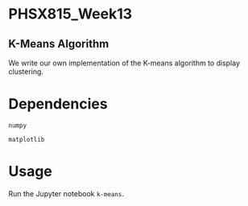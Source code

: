 # PHSX815_Week13

## K-Means Algorithm

We write our own implementation of the K-means algorithm to display clustering.

# Dependencies

`numpy`

`matplotlib`

# Usage

Run the Jupyter notebook `k-means`.